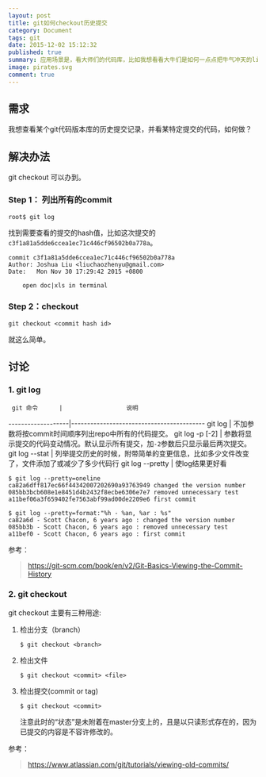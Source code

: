 ```yaml
---
layout: post
title: git如何checkout历史提交
category: Document
tags: git
date: 2015-12-02 15:12:32
published: true
summary: 应用场景是，看大师们的代码库，比如我想看看大牛们是如何一点点把牛气冲天的linux内核写出来的。
image: pirates.svg
comment: true
---
```


## 需求

我想查看某个git代码版本库的历史提交记录，并看某特定提交的代码，如何做？


## 解决办法

git checkout 可以办到。

### Step 1： 列出所有的commit

```
root$ git log
```

找到需要查看的提交的hash值，比如这次提交的`c3f1a81a5dde6ccea1ec71c446cf96502b0a778a`。

```
commit c3f1a81a5dde6ccea1ec71c446cf96502b0a778a
Author: Joshua Liu <liuchaozhenyu@gmail.com>
Date:   Mon Nov 30 17:29:42 2015 +0800

    open doc|xls in terminal

```

### Step 2：checkout

```
git checkout <commit hash id>
```

就这么简单。

## 讨论

### 1. git log

     git 命令      |                  说明
-------------------|------------------------------------------
 git log           | 不加参数将按commit时间顺序列出repo中所有的代码提交。
 git log -p [-2]   | 参数将显示提交的代码变动情况。默认显示所有提交，加`-2`参数后只显示最后两次提交。
 git log --stat    | 列举提交历史的时候，附带简单的变更信息，比如多少文件改变了，文件添加了或减少了多少代码行
 git log --pretty  | 使log结果更好看


```
$ git log --pretty=oneline
ca82a6dff817ec66f44342007202690a93763949 changed the version number
085bb3bcb608e1e8451d4b2432f8ecbe6306e7e7 removed unnecessary test
a11bef06a3f659402fe7563abf99ad00de2209e6 first commit
```


```
$ git log --pretty=format:"%h - %an, %ar : %s"
ca82a6d - Scott Chacon, 6 years ago : changed the version number
085bb3b - Scott Chacon, 6 years ago : removed unnecessary test
a11bef0 - Scott Chacon, 6 years ago : first commit
```

参考：

> https://git-scm.com/book/en/v2/Git-Basics-Viewing-the-Commit-History

### 2. git checkout

git checkout 主要有三种用途:

1. 检出分支（branch）

    ```
    $ git checkout <branch>
    ```
2. 检出文件

    ```
    $ git checkout <commit> <file>
    ```
3. 检出提交(commit or tag)

    ```
    $ git checkout <commit>
    ```
    注意此时的“状态”是未附着在master分支上的，且是以只读形式存在的，因为已提交的内容是不容许修改的。

参考：

> https://www.atlassian.com/git/tutorials/viewing-old-commits/

